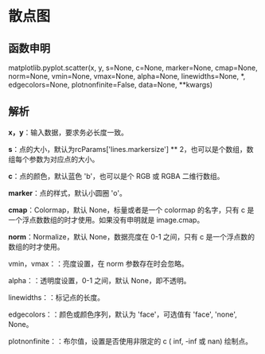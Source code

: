 # **散点图**

## **函数申明**

matplotlib.pyplot.scatter(x, y, s=None, c=None, marker=None, cmap=None, norm=None, vmin=None, vmax=None, alpha=None, linewidths=None, *, edgecolors=None, plotnonfinite=False, data=None, **kwargs)

## **解析**

**x，y**：输入数据，要求务必长度一致。

**s**：点的大小，默认为rcParams['lines.markersize'] ** 2，也可以是个数组，数组每个参数为对应点的大小。

**c**：点的颜色，默认蓝色 'b'，也可以是个 RGB 或 RGBA 二维行数组。

**marker**：点的样式，默认小圆圈 'o'。

**cmap**：Colormap，默认 None，标量或者是一个 colormap 的名字，只有 c 是一个浮点数数组的时才使用。如果没有申明就是 image.cmap。

**norm**：Normalize，默认 None，数据亮度在 0-1 之间，只有 c 是一个浮点数的数组的时才使用。

vmin，vmax：：亮度设置，在 norm 参数存在时会忽略。

alpha：：透明度设置，0-1 之间，默认 None，即不透明。

linewidths：：标记点的长度。

edgecolors：：颜色或颜色序列，默认为 'face'，可选值有 'face', 'none', None。

plotnonfinite：：布尔值，设置是否使用非限定的 c ( inf, -inf 或 nan) 绘制点。








